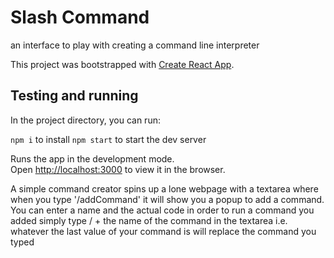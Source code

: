 # Slash Command

an interface to play with creating a command line interpreter



This project was bootstrapped with [Create React App](https://github.com/facebook/create-react-app).

## Testing and running

In the project directory, you can run:

`npm i` to install
`npm start` to start the dev server

Runs the app in the development mode.\
Open [http://localhost:3000](http://localhost:3000) to view it in the browser.

A simple command creator spins up a lone webpage with a textarea where when you type '/addCommand' it will show you a popup to add a command. 
You can enter a name and the actual code
in order to run a command you added simply type / + the name of the command in the textarea i.e.
whatever the last value of your command is will replace the command you typed
